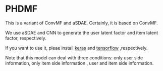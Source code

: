 # PHDMF
This is a variant of ConvMF and aSDAE. Certainly, it is based on ConvMF.

We use aSDAE and CNN to generate the user latent factor and item latent factor, respectively.

If you want to use it, pleae install [keras](keras.io) and [tensorflow](http://tensorflow.org/) ,respectively.

Note that this model can deal with three conditions: only user side information, only item side information , user and item side information.
